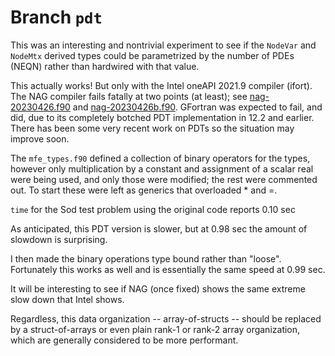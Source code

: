 # Branch `pdt`

This was an interesting and nontrivial experiment to see if the `NodeVar` and
`NodeMtx` derived types could be parametrized by the number of PDEs (NEQN)
rather than hardwired with that value.

This actually works! But only with the Intel oneAPI 2021.9 compiler (ifort).
The NAG compiler fails fatally at two points (at least); see
[nag-20230426.f90](https://github.com/nncarlson/fortran-compiler-tests/blob/master/nag-bugs/nag-20230426.f90) and
[nag-20230426b.f90](https://github.com/nncarlson/fortran-compiler-tests/blob/master/nag-bugs/nag-20230426b.f90).
GFortran was expected to fail, and did, due to its completely botched PDT
implementation in 12.2 and earlier. There has been some very recent work on
PDTs so the situation may improve soon.

The `mfe_types.f90` defined a collection of binary operators for the types,
however only multiplication by a constant and assignment of a scalar real were
being used, and only those were modified; the rest were commented out. To start
these were left as generics that overloaded * and =.

`time` for the Sod test problem using the original code reports 0.10 sec

As anticipated, this PDT version is slower, but at 0.98 sec the amount of
slowdown is surprising.

I then made the binary operations type bound rather than "loose". Fortunately
this works as well and is essentially the same speed at 0.99 sec.

It will be interesting to see if NAG (once fixed) shows the same extreme
slow down that Intel shows.

Regardless, this data organization -- array-of-structs -- should be replaced
by a struct-of-arrays or even plain rank-1 or rank-2 array organization,
which are generally considered to be more performant.

